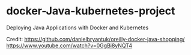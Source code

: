 # docker-Java-kubernetes-project
Deploying Java Applications with Docker and Kubernetes

Credit: https://github.com/danielbryantuk/oreilly-docker-java-shopping/
https://www.youtube.com/watch?v=0GgBi8yNQT4

